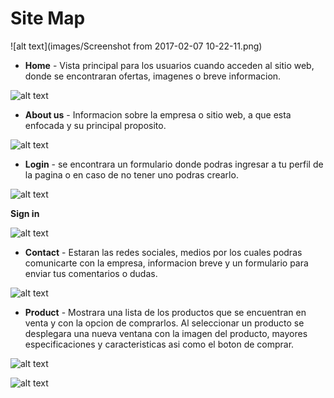 # Site Map

![alt text](images/Screenshot from 2017-02-07 10-22-11.png)

* **Home** - Vista principal para los usuarios cuando acceden al sitio web, donde se encontraran ofertas, imagenes o breve informacion.

![alt text](/images/Home.png)

* **About us** - Informacion sobre la empresa o sitio web, a que esta enfocada y su principal proposito.

![alt text](/images/Aboutus.png)

* **Login** - se encontrara un formulario donde podras ingresar a tu perfil de la pagina o en caso de no tener uno podras crearlo.

![alt text](/images/Login.png)

**Sign in**

![alt text](/images/Signin.png)

* **Contact** - Estaran las redes sociales, medios por los cuales podras comunicarte con la empresa, informacion breve y un formulario para enviar tus comentarios o dudas.

![alt text](/images/Contact.png)

* **Product** - Mostrara una lista de los productos que se encuentran en venta y con la opcion de comprarlos. Al seleccionar un producto se desplegara una nueva ventana con la imagen del producto, mayores especificaciones y caracteristicas asi como el boton de comprar.

![alt text](/images/Catalogue.png)

![alt text](/images/Product.png)
